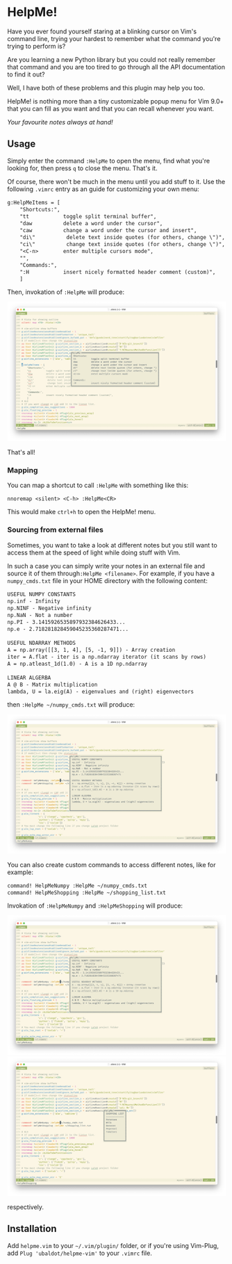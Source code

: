 # HelpMe!

Have you ever found yourself staring at a blinking cursor on Vim's command line, trying your hardest to remember what the command you're trying to perform is?

Are you learning a new Python library but you could not really remember that command and you are too tired to go through all the API documentation to find it out?

Well, I have both of these problems and this plugin may help you too.

HelpMe! is nothing more than a tiny customizable popup menu for Vim 9.0+ that you can fill as you want and that you can recall whenever you want.

*Your favourite notes always at hand!*

## Usage
Simply enter the command `:HelpMe` to open the menu, find what you're looking for, then press `q` to close the menu. That's it.

Of course, there won't be much in the menu until you add stuff to it. Use the following `.vimrc` entry as an guide for customizing your own menu:

``` 
g:HelpMeItems = [
    "Shortcuts:",
    "tt           toggle split terminal buffer",
    "daw          delete a word under the cursor",
    "caw          change a word under the cursor and insert",
    "di\"          delete text inside quotes (for others, change \")",
    "ci\"          change text inside quotes (for others, change \")",
    "<C-n>        enter multiple cursors mode",
    "",
    "Commands:",
    ":H           insert nicely formatted header comment (custom)",
    ]
```
Then, invokation of `:HelpMe` will produce:

![helpme](/helpme_preview.png)

That's all!

### Mapping

You can map a shortcut to call `:HelpMe` with something like this:
```
nnoremap <silent> <C-h> :HelpMe<CR>
```

This would make `ctrl+h` to open the HelpMe! menu.

### Sourcing from external files
Sometimes, you want to take a look at different notes but you still want to access them at the speed of light while doing stuff with Vim. 

In such a case you can simply write your notes in an external file and source it of them through`:HelpMe <filename>`.
For example, if you have a `numpy_cmds.txt` file in your HOME directory with the following content:

```
USEFUL NUMPY CONSTANTS
np.inf - Infinity
np.NINF - Negative infinity
np.NaN - Not a number
np.PI - 3.1415926535897932384626433...
np.e - 2.718281828459045235360287471...

USEFUL NDARRAY METHODS
A = np.array([[3, 1, 4], [5, -1, 9]]) - Array creation
iter = A.flat - iter is a np.ndarray iterator (it scans by rows)
A = np.atleast_1d(1.0) - A is a 1D np.ndarray

LINEAR ALGERBA
A @ B - Matrix multiplication
lambda, U = la.eig(A) - eigenvalues and (right) eigenvectors
```

then `:HelpMe ~/numpy_cmds.txt` will produce:


![helpme](/numpy_preview.png)


You can also create custom commands to access different notes, like for example:

```
command! HelpMeNumpy :HelpMe ~/numpy_cmds.txt
command! HelpMeShopping :HelpMe ~/shopping_list.txt
```
Invokation of `:HelpMeNumpy` and `:HelpMeShopping` will produce:


![helpme](/numpy_preview.png)
![helpme](/shopping_list_preview.png)

respectively.

## Installation
Add `helpme.vim` to your `~/.vim/plugin/` folder, or if you're using Vim-Plug, add `Plug 'ubaldot/helpme-vim'` to your `.vimrc` file.

